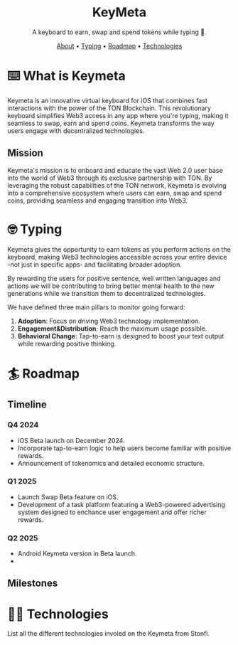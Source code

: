 <h1 align="center">KeyMeta</h1>
<p align="center">
A keyboard to earn, swap and spend tokens while typing 💁.
</p>

<p align="center">
  <a href="#keyboard-what-is-keymeta">About</a> •
  <a href="#nerd_face-typing">Typing</a> •
  <a href="#surfer-roadmap">Roadmap</a> •
  <a href="#technologist-technologies">Technologies</a>
  <br>
</p>


# :keyboard: What is Keymeta

Keymeta is an innovative virtual keyboard for iOS that combines fast interactions with the power of the TON Blockchain. This revolutionary keyboard simplifies Web3 access in any app where you're typing, making it seamless to swap, earn and spend coins. Keymeta transforms the way users engage with decentralized technologies.

## Mission

Keymeta's mission is to onboard and educate the vast Web 2.0 user base into the world of Web3 through its exclusive partnership with TON. By leveraging the robust capabilities of the TON network, Keymeta is evolving into a comprehensive ecosystem where users can earn, swap and spend coins, providing seamless and engaging transition into Web3.


# :nerd_face: Typing

Keymeta gives the opportunity to earn tokens as you perform actions on the keyboard, making Web3 technologies accessible across your entire device -not just in specific apps- and facilitating broader adoption.

By rewarding the users for positive sentence, well written languages and actions we will be contributing to bring better mental health to the new generations while we transition them to decentralized technologies.

We have defined three main pillars to monitor going forward:
1. **Adoption**: Focus on driving Web3 technology implementation.
2. **Engagement&Distribution**: Reach the maximum usage possible.
3. **Behavioral Change**: Tap-to-earn is designed to boost your text output while rewarding positive thinking.


# :surfer: Roadmap

## Timeline

### Q4 2024

* iOS Beta launch on December 2024.
* Incorporate tap-to-earn logic to help users become familiar with positive rewards.
* Announcement of tokenomics and detailed economic structure.

### Q1 2025

* Launch Swap Beta feature on iOS.
* Development of a task platform featuring a Web3-powered advertising system designed to enchance user engagement and offer richer rewards.

### Q2 2025

* Android Keymeta version in Beta launch.
*  


## Milestones



# :technologist: Technologies

List all the different technologies involed on the Keymeta from Stonfi.




